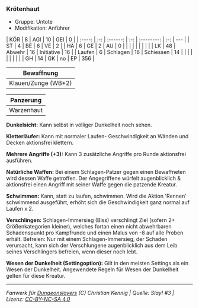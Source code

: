 ### Krötenhaut

- Gruppe: Untote
- Modifikation: Anführer

|  KÖR   |  8  |   AGI    | 10  |    GEI     |  0  |
| :----: | :-: | :------: | :-: | :--------: | :-: | --- |
|   ST   |  4  |    BE    |  6  |     VE     |  2  |
|   HÄ   |  6  |    GE    |  2  |     AU     |  0  |
|        |     |          |     |            |     |     |
|   LK   | 48  |  Abwehr  | 16  | Initiative | 16  |
| Laufen |  6  | Schlagen | 16  | Schiessen  | 14  |
|        |     |          |     |            |     |     |
|   GH   | 14  |    GK    | no  |     EP     | 356 |

|     Bewaffnung      |
| :-----------------: |
| Klauen/Zunge (WB+2) |

| Panzerung  |
| :--------: |
| Warzenhaut |

**Dunkelsicht:** Kann selbst in völliger Dunkelheit noch sehen.

**Kletterläufer:** Kann mit normaler Laufen- Geschwindigkeit an Wänden und Decken aktionsfrei klettern.

**Mehrere Angriffe (+3):** Kann 3 zusätzliche Angriffe pro Runde aktionsfrei ausführen.

**Natürliche Waffen:** Bei einem Schlagen-Patzer gegen einen Bewaffneten wird dessen Waffe getroffen. Der Angegriffene würfelt augenblicklich & aktionsfrei einen Angriff mit seiner Waffe gegen die patzende Kreatur.

**Schwimmen:** Kann, statt zu laufen, schwimmen. Wird die Aktion 'Rennen' schwimmend ausgeführt, erhöht sich die Geschwindigkeit ganz normal auf Laufen x 2.

**Verschlingen:** Schlagen-Immersieg (Biss) verschlingt Ziel (sofern 2+ Größenkategorien kleiner), welches fortan einen nicht abwehrbaren Schadenspunkt pro Kampfrunde und einen Malus von -8 auf alle Proben erhält. Befreien: Nur mit einem Schlagen-Immersieg, der Schaden verursacht, kann sich der Verschlungene augenblicklich aus dem Leib seines Verschlingers befreien, wenn dieser noch lebt.

**Wesen der Dunkelheit (Settingoption):** Gilt in den meisten Settings als ein Wesen der Dunkelheit. Angewendete Regeln für Wesen der Dunkelheit gelten für diese Kreatur.

---

_Fanwerk für [Dungeonslayers](https://www.dungeonslayers.net/) (C) Christian Kennig | Quelle: Slay! #3 | Lizenz: [CC-BY-NC-SA 4.0](https://creativecommons.org/licenses/by-nc-sa/4.0/deed.de)_
